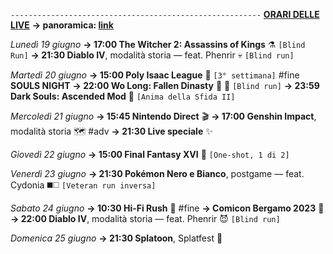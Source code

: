 <code>--------------------------------------------------------</code>
<b><u>ORARI DELLE LIVE</u></b>
<b>→ panoramica: <a href="https://trello.com/b/iKwdSGf3/sabaku">link</a></b>

<i>Lunedì 19 giugno</i>
<b>→ 17:00 The Witcher 2: Assassins of Kings</b> ⚗️ <code>[Blind Run]</code>
<b>→ 21:30 Diablo IV</b>, modalità storia — feat. Phenrir 💀 <code>[Blind run]</code> 

<i>Martedì 20 giugno</i>
<b>→ 15:00 Poly Isaac League</b> 🏉 <code>[3° settimana]</code> #fine
<b>SOULS NIGHT</b>
<b>→ 22:00 Wo Long: Fallen Dinasty</b> 🥠 🐉 <code>[Blind run]</code>
<b>→ 23:59 Dark Souls: Ascended Mod</b> 🔮 <code>[Anima della Sfida II]</code>

<i>Mercoledì 21 giugno</i>
<b>→ 15:45 Nintendo Direct</b> 🎬
<b>→ 17:00 Genshin Impact</b>, modalità storia 🗺️ #adv
<b>→ 21:30 Live speciale</b> ✨

<i>Giovedì 22 giugno</i>
<b>→ 15:00 Final Fantasy XVI</b> 🦤 <code>[One-shot, 1 di 2]</code>

<i>Venerdì 23 giugno</i>
<b>→ 21:30 Pokémon Nero e Bianco</b>, postgame — feat. Cydonia ◼️◻️ <code>[Veteran run inversa]</code>

<i>Sabato 24 giugno</i>
<b>→ 10:30 Hi-Fi Rush</b> 🎸 #fine
<b>→ Comicon Bergamo 2023</b> 🌷
<b>→ 22:00 Diablo IV</b>, modalità storia — feat. Phenrir 😈 <code>[Blind run]</code> 

<i>Domenica 25 giugno</i>
<b>→ 21:30 Splatoon</b>, Splatfest 🔫
  

